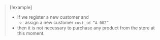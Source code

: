 >[!example] 
>- If we register a new customer and
>	- assign a new customer `cust_id “A 002”`
>- then it is not necessary to purchase any product from the store at this moment.